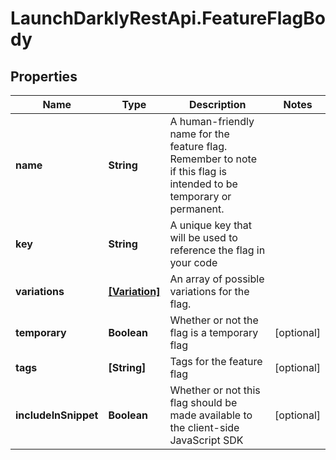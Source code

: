 # LaunchDarklyRestApi.FeatureFlagBody

## Properties
Name | Type | Description | Notes
------------ | ------------- | ------------- | -------------
**name** | **String** | A human-friendly name for the feature flag. Remember to note if this flag is intended to be temporary or permanent. | 
**key** | **String** | A unique key that will be used to reference the flag in your code | 
**variations** | [**[Variation]**](Variation.md) | An array of possible variations for the flag. | 
**temporary** | **Boolean** | Whether or not the flag is a temporary flag | [optional] 
**tags** | **[String]** | Tags for the feature flag | [optional] 
**includeInSnippet** | **Boolean** | Whether or not this flag should be made available to the client-side JavaScript SDK | [optional] 



